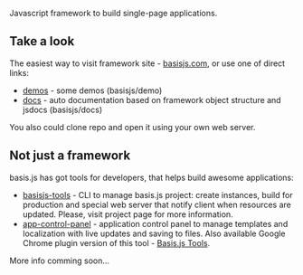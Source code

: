 Javascript framework to build single-page applications.

## Take a look

The easiest way to visit framework site - [basisjs.com](http://basisjs.com), or use one of direct links:

* [demos](http://basisjs.com/basisjs/demo) - some demos (basisjs/demo)
* [docs](http://basisjs.com/basisjs/docs) - auto documentation based on framework object structure and jsdocs (basisjs/docs)

You also could clone repo and open it using your own web server.

## Not just a framework

basis.js has got tools for developers, that helps build awesome applications:

* [basisjs-tools](http://github.com/basisjs/basisjs-tools) - CLI to manage basis.js project: create instances, build for production and special web server that notify client when resources are updated. Please, visit project page for more information.
* [app-control-panel](http://github.com/wuzyk/app-control-panel) - application control panel to manage templates and localization with live updates and saving to files. Also available Google Chrome plugin version of this tool - [Basis.js Tools](https://chrome.google.com/webstore/detail/basisjs-tools/paeokpmlopbdaancddhdhmfepfhcbmek).

More info comming soon...